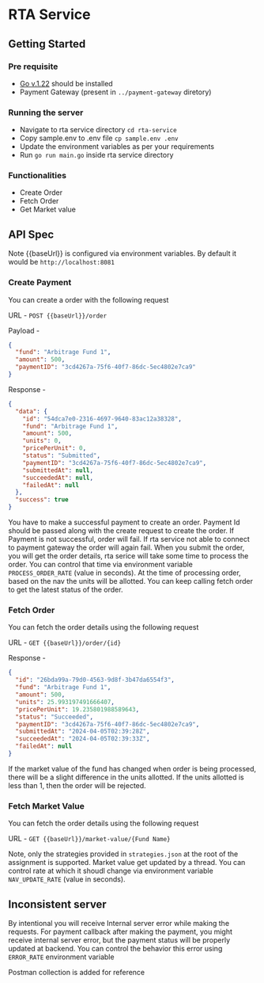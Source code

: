 # RTA Service

## Getting Started

### Pre requisite

- [Go v.1.22](https://go.dev/dl/) should be installed
- Payment Gateway (present in `../payment-gateway` diretory)

### Running the server

- Navigate to rta service directory `cd rta-service`
- Copy sample.env to .env file `cp sample.env .env`
- Update the environment variables as per your requirements
- Run `go run main.go` inside rta service directory

### Functionalities

- Create Order
- Fetch Order
- Get Market value

## API Spec

Note {{baseUrl}} is configured via environment variables. By default it would be `http://localhost:8081`

### Create Payment

You can create a order with the following request

URL - `POST {{baseUrl}}/order`

Payload -

```json
{
  "fund": "Arbitrage Fund 1",
  "amount": 500,
  "paymentID": "3cd4267a-75f6-40f7-86dc-5ec4802e7ca9"
}
```

Response -

```json
{
  "data": {
    "id": "54dca7e0-2316-4697-9640-83ac12a38328",
    "fund": "Arbitrage Fund 1",
    "amount": 500,
    "units": 0,
    "pricePerUnit": 0,
    "status": "Submitted",
    "paymentID": "3cd4267a-75f6-40f7-86dc-5ec4802e7ca9",
    "submittedAt": null,
    "succeededAt": null,
    "failedAt": null
  },
  "success": true
}
```

You have to make a successful payment to create an order. Payment Id should be passed along with the create request to create the order. If Payment is not successful, order will fail. If rta service not able to connect to payment gateway the order will again fail. When you submit the order, you will get the order details, rta serice will take some time to process the order. You can control that time via environment variable `PROCESS_ORDER_RATE` (value in seconds). At the time of processing order, based on the nav the units will be allotted.
You can keep calling fetch order to get the latest status of the order.

### Fetch Order

You can fetch the order details using the following request

URL - `GET {{baseUrl}}/order/{id}`

Response -

```json
{
  "id": "26bda99a-79d0-4563-9d8f-3b47da6554f3",
  "fund": "Arbitrage Fund 1",
  "amount": 500,
  "units": 25.993197491666407,
  "pricePerUnit": 19.235801988589643,
  "status": "Succeeded",
  "paymentID": "3cd4267a-75f6-40f7-86dc-5ec4802e7ca9",
  "submittedAt": "2024-04-05T02:39:28Z",
  "succeededAt": "2024-04-05T02:39:33Z",
  "failedAt": null
}
```

If the market value of the fund has changed when order is being processed, there will be a slight difference in the units allotted. If the units allotted is less than 1, then the order will be rejected.

### Fetch Market Value

You can fetch the order details using the following request

URL - `GET {{baseUrl}}/market-value/{Fund Name}`

Note, only the strategies provided in `strategies.json` at the root of the assignment is supported.
Market value get updated by a thread. You can control rate at which it shoudl change via environment variable `NAV_UPDATE_RATE` (value in seconds).

## Inconsistent server

By intentional you will receive Internal server error while making the requests. For payment callback after making the payment, you might receive internal server error, but the payment status will be properly updated at backend. You can control the behavior this error using `ERROR_RATE` environment variable

Postman collection is added for reference
